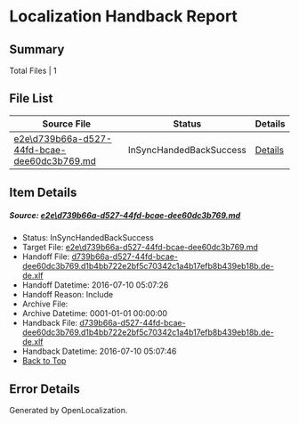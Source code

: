 # <a name='report-top'></a> Localization Handback Report

## Summary
 Total Files | 1

## File List
 Source File | Status | Details 
 ----------- | ------ | ------- 
 [e2e\d739b66a-d527-44fd-bcae-dee60dc3b769.md](https://github.com/OpenLocalizationTestOrg/oltest/blob/229343e2f01010f78298e8c4b9bdbc9a4fea2187/e2e/d739b66a-d527-44fd-bcae-dee60dc3b769.md) | InSyncHandedBackSuccess | [Details](#cdb782c89c9a62153d882738420c5391cdf1f16b1)

## Item Details
##### <a name='cdb782c89c9a62153d882738420c5391cdf1f16b1'></a> Source: [e2e\d739b66a-d527-44fd-bcae-dee60dc3b769.md](https://github.com/OpenLocalizationTestOrg/oltest/blob/229343e2f01010f78298e8c4b9bdbc9a4fea2187/e2e/d739b66a-d527-44fd-bcae-dee60dc3b769.md)
* Status: InSyncHandedBackSuccess
* Target File: [e2e\d739b66a-d527-44fd-bcae-dee60dc3b769.md](https://github.com/OpenLocalizationTestOrg/oltest-dede-fly/blob/895e9b8a0e88a67623de39dc3983992a68a2fdf1/e2e/d739b66a-d527-44fd-bcae-dee60dc3b769.md)
* Handoff File: [d739b66a-d527-44fd-bcae-dee60dc3b769.d1b4bb722e2bf5c70342c1a4b17efb8b439eb18b.de-de.xlf](https://github.com/OpenLocalizationTestOrg/olhandoff-e2e/blob/3e7c05ef76f0b688d9cdde3848c8315058445fb8/ol-handoff/OpenLocalizationTestOrg/oltest-dede-fly/ci/ht/d739b66a-d527-44fd-bcae-dee60dc3b769.d1b4bb722e2bf5c70342c1a4b17efb8b439eb18b.de-de.xlf)
* Handoff Datetime: 2016-07-10 05:07:26
* Handoff Reason: Include
* Archive File: 
* Archive Datetime: 0001-01-01 00:00:00
* Handback File: [d739b66a-d527-44fd-bcae-dee60dc3b769.d1b4bb722e2bf5c70342c1a4b17efb8b439eb18b.de-de.xlf](https://github.com/OpenLocalizationTestOrg/olhandback-e2e/blob/19e2b7e0abe44db17ba3b1992e1d89b95ee397d2/ol-handback/OpenLocalizationTestOrg/oltest-dede-fly/ci/ht/d739b66a-d527-44fd-bcae-dee60dc3b769.d1b4bb722e2bf5c70342c1a4b17efb8b439eb18b.de-de.xlf)
* Handback Datetime: 2016-07-10 05:07:46
* [Back to Top](#report-top)


## Error Details

Generated by OpenLocalization.
